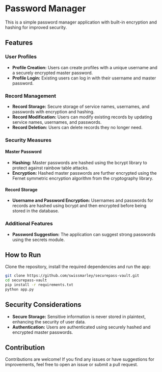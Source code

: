 # Password Manager

This is a simple password manager application with built-in encryption and hashing for improved security.

## Features

### User Profiles

- **Profile Creation:** Users can create profiles with a unique username and a securely encrypted master password.
- **Profile Login:** Existing users can log in with their username and master password.

### Record Management

- **Record Storage:** Secure storage of service names, usernames, and passwords with encryption and hashing.
- **Record Modification:** Users can modify existing records by updating service names, usernames, and passwords.
- **Record Deletion:** Users can delete records they no longer need.

### Security Measures

#### Master Password

- **Hashing:** Master passwords are hashed using the bcrypt library to protect against rainbow table attacks.
- **Encryption:** Hashed master passwords are further encrypted using the Fernet symmetric encryption algorithm from the cryptography library.

#### Record Storage

- **Username and Password Encryption:** Usernames and passwords for records are hashed using bcrypt and then encrypted before being stored in the database.

### Additional Features

- **Password Suggestion:** The application can suggest strong passwords using the secrets module.



## How to Run

Clone the repository, install the required dependencies and run the app:

```bash
git clone https://github.com/swissmarley/securepass-vault.git
cd securepass-vault
pip install -r requirements.txt
python app.py
```


## Security Considerations
- **Secure Storage:** Sensitive information is never stored in plaintext, enhancing the security of user data.
- **Authentication:** Users are authenticated using securely hashed and encrypted master passwords.


## Contribution

Contributions are welcome! If you find any issues or have suggestions for improvements, feel free to open an issue or submit a pull request.

